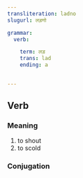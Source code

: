 ```yaml
---
transliteration: ladno
slugurl: लड़णो

grammar: 
  verb:

    term: लड़
    trans: lad
    ending: a

  
---
```


## Verb

### Meaning

1. to shout
2. to scold

### Conjugation

<verb-conj :grammar="grammar"></verb-conj>

